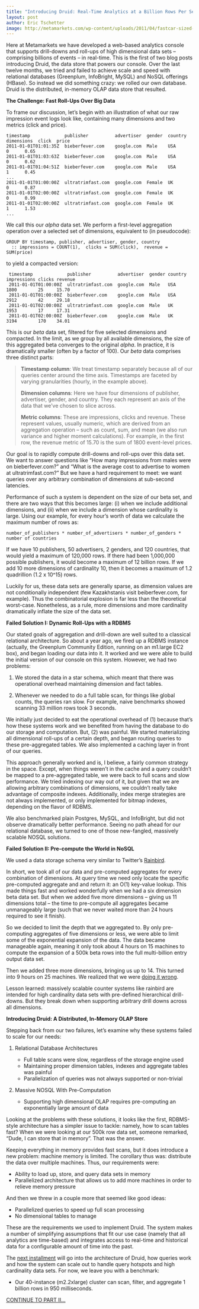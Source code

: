 ```yaml
---
title: "Introducing Druid: Real-Time Analytics at a Billion Rows Per Second"
layout: post
author: Eric Tschetter
image: http://metamarkets.com/wp-content/uploads/2011/04/fastcar-sized-470x288.jpg
---
```


Here at Metamarkets we have developed a web-based analytics console that
supports drill-downs and roll-ups of high dimensional data sets – comprising
billions of events – in real-time.  This is the first of two blog posts
introducing Druid, the data store that powers our console.  Over the last twelve
months, we tried and failed to achieve scale and speed with relational databases
(Greenplum, InfoBright, MySQL) and NoSQL offerings (HBase). So instead we did
something crazy: we rolled our own database. Druid is the distributed, in-memory
OLAP data store that resulted.

**The Challenge: Fast Roll-Ups Over Big Data**

To frame our discussion, let’s begin with an illustration of what our raw impression event logs look 
like, containing many dimensions and two metrics (click and price).


    timestamp             publisher          advertiser  gender  country  dimensions  click  price
    2011-01-01T01:01:35Z  bieberfever.com    google.com  Male    USA                  0      0.65
    2011-01-01T01:03:63Z  bieberfever.com    google.com  Male    USA                  0      0.62
    2011-01-01T01:04:51Z  bieberfever.com    google.com  Male    USA                  1      0.45
    ...
    2011-01-01T01:00:00Z  ultratrimfast.com  google.com  Female  UK                   0      0.87
    2011-01-01T02:00:00Z  ultratrimfast.com  google.com  Female  UK                   0      0.99
    2011-01-01T02:00:00Z  ultratrimfast.com  google.com  Female  UK                   1      1.53
    ...


We call this our *alpha* data set. We perform a first-level aggregation operation over a selected set of 
dimensions, equivalent to (in pseudocode):


    GROUP BY timestamp, publisher, advertiser, gender, country
      :: impressions = COUNT(1),  clicks = SUM(click),  revenue = SUM(price)

to yield a compacted version:

     timestamp             publisher          advertiser  gender country impressions clicks revenue
     2011-01-01T01:00:00Z  ultratrimfast.com  google.com  Male   USA     1800        25     15.70
     2011-01-01T01:00:00Z  bieberfever.com    google.com  Male   USA     2912        42     29.18
     2011-01-01T02:00:00Z  ultratrimfast.com  google.com  Male   UK      1953        17     17.31
     2011-01-01T02:00:00Z  bieberfever.com    google.com  Male   UK      3194        170    34.01

This is our *beta* data set, filtered for five selected dimensions and compacted. In the limit, as we group 
by all available dimensions, the size of this aggregated beta converges to the original *alpha*. In practice, 
it is dramatically smaller (often by a factor of 100). Our *beta* data comprises three distinct parts:

> **Timestamp column**: We treat timestamp separately because all of our queries
> center around the time axis. Timestamps are faceted by varying granularities
> (hourly, in the example above).
> 
> **Dimension columns**: Here we have four dimensions of publisher, advertiser,
> gender, and country. They each represent an axis of the data that we’ve chosen
> to slice across.
> 
>    **Metric columns**: These are impressions, clicks and revenue. These represent
> values, usually numeric, which are derived from an aggregation operation – such
> as count, sum, and mean (we also run variance and higher moment calculations).
> For example, in the first row, the revenue metric of 15.70 is the sum of 1800
> event-level prices.

Our goal is to rapidly compute drill-downs and roll-ups over this data set. We
want to answer questions like “How many impressions from males were on
bieberfever.com?” and “What is the average cost to advertise to women at
ultratrimfast.com?”  But we have a hard requirement to meet: we want queries
over any arbitrary combination of dimensions at sub-second latencies.

Performance of such a system is dependent on the size of our beta set, and
there are two ways that this becomes large: (i) when we include additional
dimensions, and (ii) when we include a dimension whose cardinality is large.
Using our example, for every hour’s worth of data we calculate the maximum
number of rows as:

	number_of_publishers * number_of_advertisers * number_of_genders * number of countries

If we have 10 publishers, 50 advertisers, 2 genders, and 120 countries, that
would yield a maximum of 120,000 rows.  If there had been 1,000,000 possible
publishers, it would become a maximum of 12 billion rows. If we add 10 more
dimensions of cardinality 10, then it becomes a maximum of 1.2 quadrillion (1.2
x 10^15) rows.

Luckily for us, these data sets are generally sparse, as dimension values are
not conditionally independent (few Kazakhstanis visit beiberfever.com, for
example). Thus the combinatorial explosion is far less than the theoretical
worst-case. Nonetheless, as a rule, more dimensions and more cardinality
dramatically inflate the size of the data set.

**Failed Solution I: Dynamic Roll-Ups with a RDBMS**

Our stated goals of aggregation and drill-down are well suited to a classical
relational architecture. So about a year ago, we fired up a RDBMS instance
(actually, the Greenplum Community Edition, running on an m1.large EC2 box),
and began loading our data into it. It worked and we were able to build the
initial version of our console on this system. However, we had two problems:

1. We stored the data in a star schema, which meant that there was operational
   overhead maintaining dimension and fact tables.

2. Whenever we needed to do a full table scan, for things like global counts,
   the queries ran slow. For example, naive benchmarks showed scanning 33
million rows took 3 seconds.

We initially just decided to eat the operational overhead of (1) because that’s
how these systems work and we benefited from having the database to do our
storage and computation. But, (2) was painful. We started materializing all
dimensional roll-ups of a certain depth, and began routing queries to these
pre-aggregated tables. We also implemented a caching layer in front of our
queries.

This approach generally worked and is, I believe, a fairly common strategy in
the space. Except, when things weren’t in the cache and a query couldn’t be
mapped to a pre-aggregated table, we were back to full scans and slow
performance.  We tried indexing our way out of it, but given that we are
allowing arbitrary combinations of dimensions, we couldn’t really take
advantage of composite indexes. Additionally, index merge strategies are not
always implemented, or only implemented for bitmap indexes, depending on the
flavor of RDBMS.

We also benchmarked plain Postgres, MySQL, and InfoBright, but did not observe
dramatically better performance. Seeing no path ahead for our relational
database, we turned to one of those new-fangled, massively scalable NOSQL
solutions.

**Failed Solution II: Pre-compute the World in NoSQL**

We used a data storage schema very similar to Twitter’s
[Rainbird](http://www.slideshare.net/kevinweil/rainbird-realtime-analytics-at-twitter-strata-2011).

In short, we took all of our data and pre-computed aggregates for every
combination of dimensions. At query time we need only locate the specific
pre-computed aggregate and and return it: an O(1) key-value lookup. This made
things fast and worked wonderfully when we had a six dimension beta data set.
But when we added five more dimensions – giving us 11 dimensions total – the
time to pre-compute all aggregates became unmanageably large (such that we
never waited more than 24 hours required to see it finish).

So we decided to limit the depth that we aggregated to. By only pre-computing
aggregates of five dimensions or less, we were able to limit some of the
exponential expansion of the data. The data became manageable again, meaning it
only took about 4 hours on 15 machines to compute the expansion of a 500k beta
rows into the full multi-billion entry output data set.

Then we added three more dimensions, bringing us up to 14. This turned into 9
hours on 25 machines. We realized that we were [doing it
wrong](http://knowyourmeme.com/memes/youre-doing-it-wrong).

Lesson learned: massively scalable counter systems like rainbird are intended
for high cardinality data sets with pre-defined hierarchical drill-downs. But
they break down when supporting arbitrary drill downs across all dimensions.

**Introducing Druid: A Distributed, In-Memory OLAP Store**

Stepping back from our two failures, let’s examine why these systems failed to
scale for our needs:

1. Relational Database Architectures

    * Full table scans were slow, regardless of the storage engine used
    * Maintaining proper dimension tables, indexes and aggregate tables was painful
    * Parallelization of queries was not always supported or non-trivial

2. Massive NOSQL With Pre-Computation

    * Supporting high dimensional OLAP requires pre-computing an exponentially large amount of data

Looking at the problems with these solutions, it looks like the first,
RDBMS-style architecture has a simpler issue to tackle: namely, how to scan
tables fast?  When we were looking at our 500k row data set, someone remarked,
“Dude, I can store that in memory”. That was the answer.

Keeping everything in memory provides fast scans, but it does introduce a new
problem: machine memory is limited. The corollary thus was: distribute the data
over multiple machines. Thus, our requirements were:

* Ability to load up, store, and query data sets in memory
* Parallelized architecture that allows us to add more machines in order to relieve memory pressure

And then we threw in a couple more that seemed like good ideas:

* Parallelized queries to speed up full scan processing
* No dimensional tables to manage

These are the requirements we used to implement Druid. The system makes a
number of simplifying assumptions that fit our use case (namely that all
analytics are time-based) and integrates access to real-time and historical
data for a configurable amount of time into the past.

The [next
installment](http://metamarketsgroup.com/blog/druid-part-deux-three-principles-for-fast-distributed-olap/)
will go into the architecture of Druid, how queries work and how the system can
scale out to handle query hotspots and high cardinality data sets. For now, we
leave you with a benchmark:

* Our 40-instance (m2.2xlarge) cluster can scan, filter, and aggregate 1 billion rows in 950 milliseconds.


[CONTINUE TO PART II…](http://metamarkets.com/2011/druid-part-deux-three-principles-for-fast-distributed-olap/)


